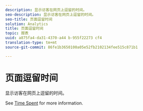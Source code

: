 ```yaml
---
description: 显示访客在网页上逗留的时间。
seo-description: 显示访客在网页上逗留的时间。
seo-title: 页面逗留时间
solution: Analytics
title: 页面逗留时间
topic: 报表
uuid: a875fa4-da31-4370-a44 b-955f22273 cf4
translation-type: tm+mt
source-git-commit: 86fe1b3650100a05e52fb2102134fee515c871b1

---
```



# 页面逗留时间

显示访客在网页上逗留的时间。

See [Time Spent](../../../components/c-variables/c-metrics/metrics-time-spent.md#concept_1241109A742947C9B73E5E2CA2362559) for more information.
